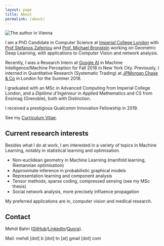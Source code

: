 ```yaml
---
layout: page
title: About
permalink: /about/
---
```


![The author in Vienna](../assets/images/me.jpg)

<!-- I am a Machine Learning researcher in training and will be starting my PhD in Statistical Machine Learning at Imperial College London in October. Previously, I was a research intern at [Speechmatics (Cantab Research Ltd.)](https://www.speechmatics.com) where I worked on improving the company's recurrent neural network language models. Prior to this, I was a Data Scientist at [HarperCollins Publishers](https://www.harpercollins.co.uk) in London. I graduated with an MSc in Advanced Computing from Imperial College London, and a *Diplôme d'Ingénieur* in Applied Mathematics and CS from Ensimag (Grenoble). -->

<!-- {{ site.author.bio }} -->

I am a PhD Candidate in Computer Science at [Imperial College London]("http://www.imperial.ac.uk) with [Prof Stefanos Zafeiriou]("https://wp.doc.ic.ac.uk/szafeiri/") and [Prof. Michael Bronstein]("https://www.imperial.ac.uk/people/m.bronstein") working on Geometric Deep Learning, with applications to Computer Vision and network analysis.

Recently, I was a Research Intern at [Google AI]("https://ai.google/") in Machine Intelligence/Machine Perception for Fall 2018 in New York City. Previously, I interned in Quantitative Research (Systematic Trading) at [JPMorgan Chase & Co]("https://www.jpmorgan.com/") in London for the Summer 2018.

I graduated with an MSc in Advanced Computing from Imperial College London, and a *Diplôme d'Ingénieur* in Applied Mathematics and CS from Ensimag (Grenoble), both with Distinction.

I received a prestigious Qualcomm Innovation Fellowship in 2019.


See my [Curriculum Vitae](http://bahri.io/PDF/Bahri_CV.pdf).
<!-- or my short [Resume](http://bahri.io/PDF/Bahri_resume.pdf). -->

## Current research interests

Besides what I do at work, I am interested in a variety of topics in Machine Learning, notably in statistical learning and optimisation.

* Non-euclidean geometry in Machine Learning (manifold learning, Riemannian optimisation)
* Approximate inference in probabilistic graphical models
* Representation learning and component analysis
* Tensor methods, sparse coding, compressed sensing (see my MSc thesis)
* Social network analysis, more precisely influence propagation

My preferred applications are in, computer vision and medical research.

## Contact

Mehdi Bahri ([GitHub](http://github.com/mbahri)/[LinkedIn](https://uk.linkedin.com/in/mehdibahri/en)/[Quora](https://www.quora.com/profile/Mehdi-Bahri)).

Mail: mehdi [dot] b [dot] tn [at] gmail [dot] com
